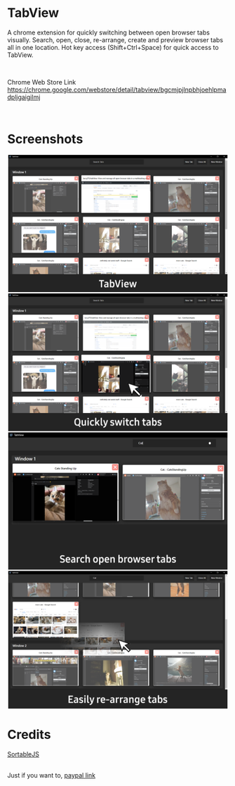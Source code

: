 # TabView

A chrome extension for quickly switching between open browser tabs visually. Search, open, close, re-arrange, create and preview browser tabs all in one location.  Hot key access (Shift+Ctrl+Space) for quick access to TabView. 

<br>

Chrome Web Store Link <br>
https://chrome.google.com/webstore/detail/tabview/bgcmjpjlnpbhjoehlpmadpljgaigilmj

<br>

# Screenshots

<p align="center">
  <img src="screens/Overview.png" width="500" />
  <img src="screens/click.png" width="500" /> 
  <img src="screens/search.png" width="500" />
  <img src="screens/arrange.png" width="500" />
</p>



# Credits
<a href="https://github.com/SortableJS/Sortable">SortableJS</a>


<br>
Just if you want to, <a href="https://www.paypal.me/larrystaecey">paypal link</a>

